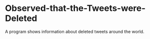 # Observed-that-the-Tweets-were-Deleted
A program shows information about deleted tweets around the world.
